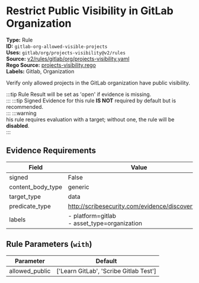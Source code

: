 # Restrict Public Visibility in GitLab Organization  
**Type:** Rule  
**ID:** `gitlab-org-allowed-visible-projects`  
**Uses:** `gitlab/org/projects-visibility@v2/rules`  
**Source:** [v2/rules/gitlab/org/projects-visibility.yaml](https://github.com/scribe-public/sample-policies/v2/rules/gitlab/org/projects-visibility.yaml)  
**Rego Source:** [projects-visibility.rego](https://github.com/scribe-public/sample-policies/v2/rules/gitlab/org/projects-visibility.rego)  
**Labels:** Gitlab, Organization  

Verify only allowed projects in the GitLab organization have public visibility.

:::tip 
Rule Result will be set as 'open' if evidence is missing.  
::: 
:::tip 
Signed Evidence for this rule **IS NOT** required by default but is recommended.  
::: 
:::warning  
his rule requires evaluation with a target; without one, the rule will be **disabled**.  
::: 

## Evidence Requirements  
| Field | Value |
|-------|-------|
| signed | False |
| content_body_type | generic |
| target_type | data |
| predicate_type | http://scribesecurity.com/evidence/discovery/v0.1 |
| labels | - platform=gitlab<br/>- asset_type=organization |

## Rule Parameters (`with`)  
| Parameter | Default |
|-----------|---------|
| allowed_public | ['Learn GitLab', 'Scribe Gitlab Test'] |
